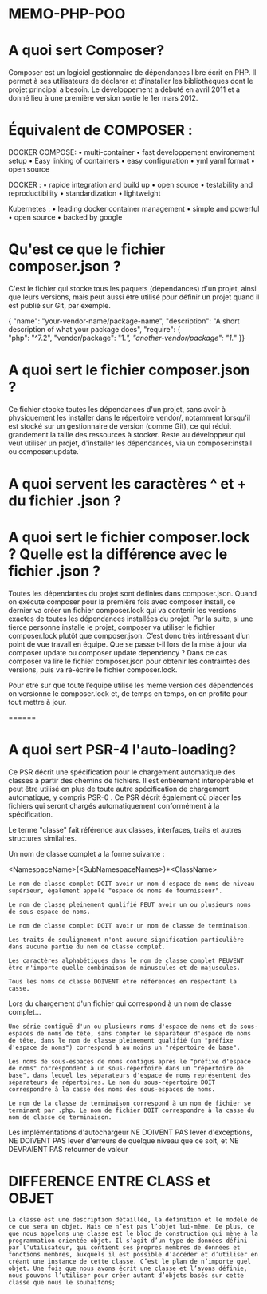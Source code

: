 ﻿# MEMO-PHP-POO

# A quoi sert Composer?

Composer est un logiciel gestionnaire de dépendances libre écrit en PHP. Il permet à ses utilisateurs de déclarer et d'installer les bibliothèques dont le projet principal a besoin. Le développement a débuté en avril 2011 et a donné lieu à une première version sortie le 1er mars 2012.


# Équivalent de COMPOSER :

DOCKER COMPOSE:
    • multi-container
    • fast developpement environement setup
    • Easy linking of containers
    • easy configuration
    • yml yaml format
    • open source
      
DOCKER :
    • rapide integration and build up
    • open source
    • testability and reproductibility
    • standardization
    • lightweight

Kubernetes :
    • leading docker container management
    • simple and powerful
    • open source
    • backed by google

# Qu'est ce que le fichier composer.json ?

C'est le fichier qui stocke tous les paquets (dépendances) d'un projet, ainsi que leurs versions, mais peut aussi être utilisé pour définir un projet quand il est publié sur Git, par exemple.

{    	"name": "your-vendor-name/package-name", 
	"description": "A short description of what your package does", 
	"require": {       
			"php": "^7.2",
		      "vendor/package": "1.*",
	        	"another-vendor/package": "1.*"
}}

# A quoi sert le fichier composer.json ?

Ce fichier stocke toutes les dépendances d'un projet, sans avoir à physiquement les installer dans le répertoire vendor/, notamment lorsqu'il est stocké sur un gestionnaire de version (comme Git), ce qui réduit grandement la taille des ressources à stocker. Reste au développeur qui veut utiliser un projet, d'installer les dépendances, via un composer:install ou composer:update.`


# A quoi servent les caractères ^ et + du fichier .json ?



# A quoi sert le fichier composer.lock ? Quelle est la différence avec le fichier .json ?

Toutes les dépendantes du projet sont définies dans composer.json. Quand on exécute composer pour la première fois avec composer install, ce dernier va créer un fichier composer.lock qui va contenir les versions exactes de toutes les dépendances installées du projet. Par la suite, si une tierce personne installe le projet, composer va utiliser le fichier composer.lock plutôt que composer.json. C’est donc très intéressant d’un point de vue travail en équipe.
Que se passe t-il lors de la mise à jour via composer update ou composer update dependency ? Dans ce cas composer va lire le fichier composer.json pour obtenir les contraintes des versions, puis va ré-écrire le fichier composer.lock.

Pour etre sur que toute l’equipe utilise les meme version des dépendences on versionne le composer.lock et, de temps en temps, on en profite pour tout mettre à jour. 

======

# A quoi sert PSR-4 l'auto-loading?

Ce PSR décrit une spécification pour le chargement automatique des classes à partir des chemins de fichiers. Il est entièrement interopérable et peut être utilisé en plus de toute autre spécification de chargement automatique, y compris PSR-0 . Ce PSR décrit également où placer les fichiers qui seront chargés automatiquement conformément à la spécification.


Le terme "classe" fait référence aux classes, interfaces, traits et autres structures similaires.

Un nom de classe complet a la forme suivante :

 \<NamespaceName>(\<SubNamespaceNames>)*\<ClassName>

    Le nom de classe complet DOIT avoir un nom d'espace de noms de niveau supérieur, également appelé "espace de noms de fournisseur".

    Le nom de classe pleinement qualifié PEUT avoir un ou plusieurs noms de sous-espace de noms.

    Le nom de classe complet DOIT avoir un nom de classe de terminaison.

    Les traits de soulignement n'ont aucune signification particulière dans aucune partie du nom de classe complet.

    Les caractères alphabétiques dans le nom de classe complet PEUVENT être n'importe quelle combinaison de minuscules et de majuscules.

    Tous les noms de classe DOIVENT être référencés en respectant la casse.

Lors du chargement d'un fichier qui correspond à un nom de classe complet...

    Une série contiguë d'un ou plusieurs noms d'espace de noms et de sous-espaces de noms de tête, sans compter le séparateur d'espace de noms de tête, dans le nom de classe pleinement qualifié (un "préfixe d'espace de noms") correspond à au moins un "répertoire de base".

    Les noms de sous-espaces de noms contigus après le "préfixe d'espace de noms" correspondent à un sous-répertoire dans un "répertoire de base", dans lequel les séparateurs d'espace de noms représentent des séparateurs de répertoires. Le nom du sous-répertoire DOIT correspondre à la casse des noms des sous-espaces de noms.

    Le nom de la classe de terminaison correspond à un nom de fichier se terminant par .php. Le nom de fichier DOIT correspondre à la casse du nom de classe de terminaison.

Les implémentations d'autochargeur NE DOIVENT PAS lever d'exceptions, NE DOIVENT PAS lever d'erreurs de quelque niveau que ce soit, et NE DEVRAIENT PAS retourner de valeur

# DIFFERENCE ENTRE CLASS et OBJET

	La classe est une description détaillée, la définition et le modèle de ce que sera un objet. Mais ce n’est pas l’objet lui-même. De plus, ce que nous appelons une classe est le bloc de construction qui mène à la programmation orientée objet. Il s’agit d’un type de données défini par l’utilisateur, qui contient ses propres membres de données et fonctions membres, auxquels il est possible d’accéder et d’utiliser en créant une instance de cette classe. C’est le plan de n’importe quel objet. Une fois que nous avons écrit une classe et l’avons définie, nous pouvons l’utiliser pour créer autant d’objets basés sur cette classe que nous le souhaitons;
	
